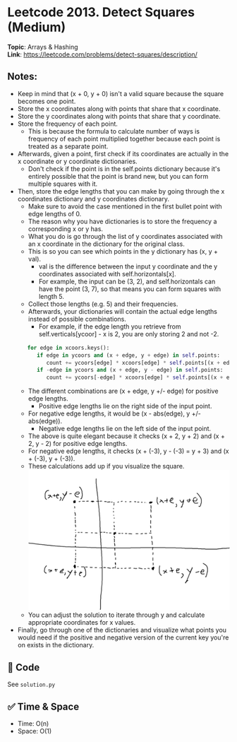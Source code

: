 # Leetcode 2013. Detect Squares (Medium)

**Topic**: Arrays & Hashing  
**Link**: https://leetcode.com/problems/detect-squares/description/

## Notes: 
 - Keep in mind that (x + 0, y + 0) isn't a valid square because the square becomes one point. 
 - Store the x coordinates along with points that share that x coordinate.
 - Store the y coordinates along with points that share that y coordinate. 
 - Store the frequency of each point. 
    - This is because the formula to calculate number of ways is frequency of each point multiplied together because each point is treated as a separate point. 
 - Afterwards, given a point, first check if its coordinates are actually in the x coordinate or y coordinate dictionaries. 
    - Don't check if the point is in the self.points dictionary because it's entirely possible that the point is brand new, but you can form multiple squares with it. 
 - Then, store the edge lengths that you can make by going through the x coordinates dictionary and y coordinates dictionary. 
    - Make sure to avoid the case mentioned in the first bullet point with edge lengths of 0. 
    - The reason why you have dictionaries is to store the frequency a corresponding x or y has. 
    - What you do is go through the list of y coordinates associated with an x coordinate in the dictionary for the original class. 
    - This is so you can see which points in the y dictionary has (x, y + val). 
      - val is the difference between the input y coordinate and the y coordinates associated with self.horizontals[x]. 
      - For example, the input can be (3, 2), and self.horizontals can have the point (3, 7), so that means you can form squares with length 5. 
    - Collect those lengths (e.g. 5) and their frequencies. 
    - Afterwards, your dictionaries will contain the actual edge lengths instead of possible combinations. 
      - For example, if the edge length you retrieve from self.verticals[ycoor] - x is 2, you are only storing 2 and not -2. 
   ```python
      for edge in xcoors.keys():
         if edge in ycoors and (x + edge, y + edge) in self.points:
            count += ycoors[edge] * xcoors[edge] * self.points[(x + edge, y + edge)]
         if -edge in ycoors and (x + edge, y - edge) in self.points:
            count += ycoors[-edge] * xcoors[edge] * self.points[(x + edge, y - edge)]
   ```
    - The different combinations are (x + edge, y +/- edge) for positive edge lengths. 
      - Positive edge lengths lie on the right side of the input point. 
    - For negative edge lengths, it would be (x - abs(edge), y +/- abs(edge)).
      - Negative edge lengths lie on the left side of the input point. 
    - The above is quite elegant because it checks (x + 2, y + 2) and (x + 2, y - 2) for positive edge lengths. 
    - For negative edge lengths, it checks (x + (-3), y - (-3) = y + 3) and (x + (-3), y + (-3)).
    - These calculations add up if you visualize the square. 
    ![alt text](image.png)
    - You can adjust the solution to iterate through y and calculate appropriate coordinates for x values. 
 - Finally, go through one of the dictionaries and visualize what points you would need if the positive and negative version of the current key you're on exists in the dictionary. 
 
## 🧪 Code
See `solution.py`

## ✅ Time & Space
- Time: O(n)
- Space: O(1)